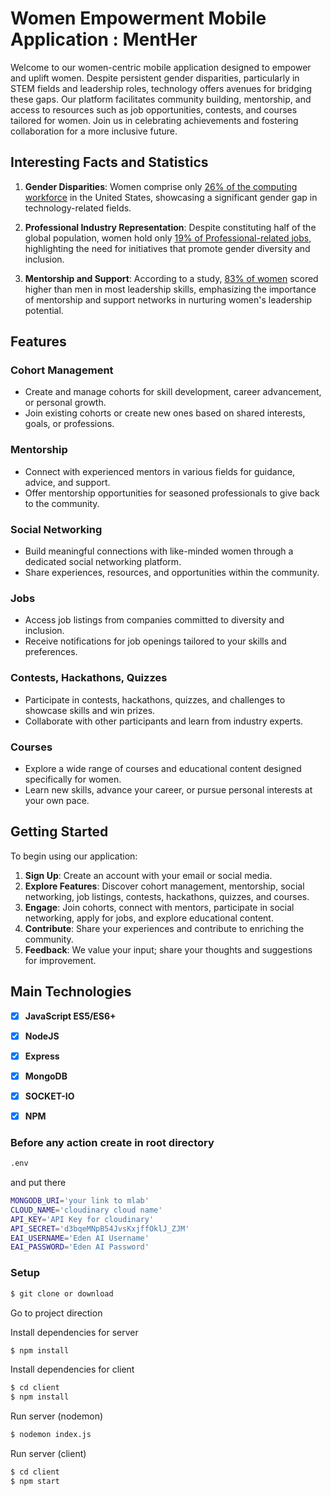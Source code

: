 # Women Empowerment Mobile Application : MentHer

Welcome to our women-centric mobile application designed to empower and uplift women. Despite persistent gender disparities, particularly in STEM fields and leadership roles, technology offers avenues for bridging these gaps. Our platform facilitates community building, mentorship, and access to resources such as job opportunities, contests, and courses tailored for women. Join us in celebrating achievements and fostering collaboration for a more inclusive future.

## Interesting Facts and Statistics

1. **Gender Disparities**: Women comprise only [26% of the computing workforce](https://builtin.com/women-tech/computer-science-statistics) in the United States, showcasing a significant gender gap in technology-related fields.

2. **Professional Industry Representation**: Despite constituting half of the global population, women hold only [19% of Professional-related jobs](https://www.weforum.org/agenda/2019/06/women-in-tech-stats-the-hard-truths-of-an-uphill-battle/), highlighting the need for initiatives that promote gender diversity and inclusion.

3. **Mentorship and Support**: According to a study, [83% of women](https://hbr.org/2019/11/research-women-score-higher-than-men-in-most-leadership-skills) scored higher than men in most leadership skills, emphasizing the importance of mentorship and support networks in nurturing women's leadership potential.

## Features

### Cohort Management
- Create and manage cohorts for skill development, career advancement, or personal growth.
- Join existing cohorts or create new ones based on shared interests, goals, or professions.

### Mentorship
- Connect with experienced mentors in various fields for guidance, advice, and support.
- Offer mentorship opportunities for seasoned professionals to give back to the community.

### Social Networking
- Build meaningful connections with like-minded women through a dedicated social networking platform.
- Share experiences, resources, and opportunities within the community.

### Jobs
- Access job listings from companies committed to diversity and inclusion.
- Receive notifications for job openings tailored to your skills and preferences.

### Contests, Hackathons, Quizzes
- Participate in contests, hackathons, quizzes, and challenges to showcase skills and win prizes.
- Collaborate with other participants and learn from industry experts.

### Courses
- Explore a wide range of courses and educational content designed specifically for women.
- Learn new skills, advance your career, or pursue personal interests at your own pace.

## Getting Started

To begin using our application:

1. **Sign Up**: Create an account with your email or social media.
2. **Explore Features**: Discover cohort management, mentorship, social networking, job listings, contests, hackathons, quizzes, and courses.
3. **Engage**: Join cohorts, connect with mentors, participate in social networking, apply for jobs, and explore educational content.
4. **Contribute**: Share your experiences and contribute to enriching the community.
5. **Feedback**: We value your input; share your thoughts and suggestions for improvement.

## Main Technologies

* [x] **JavaScript ES5/ES6+**
* [x] **NodeJS**
* [x] **Express**
* [x] **MongoDB**
* [x] **SOCKET-IO**
* [x] **NPM**



### Before any action create in root directory 

```bash
.env
```
and put there 

```bash
MONGODB_URI='your link to mlab'
CLOUD_NAME='cloudinary cloud name'
API_KEY='API Key for cloudinary'
API_SECRET='d3bqeMNpB54JvsKxjffOklJ_ZJM'
EAI_USERNAME='Eden AI Username'
EAI_PASSWORD='Eden AI Password'
```

### Setup

```bash
$ git clone or download
```

Go to project direction

Install dependencies for server

```bash
$ npm install

```

Install dependencies for client

```bash
$ cd client
$ npm install

```
Run server (nodemon)

```bash
$ nodemon index.js

```

Run server (client)

```bash
$ cd client
$ npm start

```
